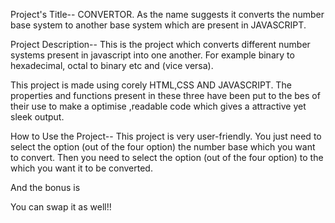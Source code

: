 Project's Title-- CONVERTOR.
 As the name suggests it converts the number base system to another base system which are present in JAVASCRIPT.

 Project Description-- This is the project which converts different number systems present in javascript into one another. For example binary to hexadecimal, octal to binary etc and (vice versa).

 This project is made using corely HTML,CSS AND JAVASCRIPT. The properties and functions present in these three have been put to the bes of their use to make a optimise ,readable code which gives a attractive yet sleek output.

 How to Use the Project-- This project is very user-friendly. You just need to select the option (out of the four option) the number base which you want to convert. Then you need to select the option (out of the four option) to the which you want it to be converted.

And the bonus is

You can swap it as well!!
